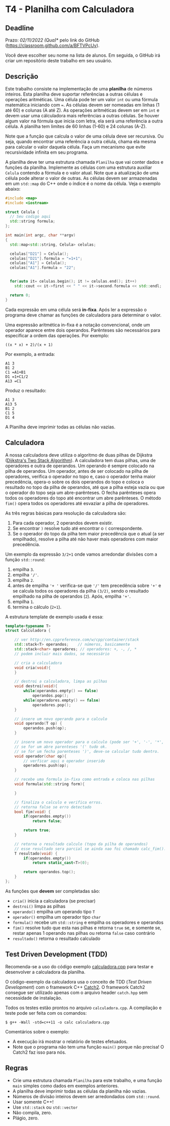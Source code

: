 
# T4 - Planilha com Calculadora 

## Deadline

Prazo: *02/11/2022 (Qua)** pelo link do GitHub (https://classroom.github.com/a/BFTVPcUv).

Você deve escolher seu nome na lista de alunos. Em seguida, o GitHub irá criar um repositório deste trabalho em seu usuário.

## Descrição

Este trabalho consiste na implementação de uma **planilha** de números inteiros.
Esta planilha deve suportar referências a outras células e operações aritméticas. Uma célula pode ter um valor `int` ou uma fórmula matemática iniciando com `=`. As células devem ser nomeadas em linhas (1 até 60) e colunas (A até Z). As operações aritméticas devem ser em `int` e devem usar uma cálculadora mais referências a outras células. Se houver algum valor na fórmula que inicia com letra, ela será uma referência a outra célula. A planilha tem limites de 60 linhas (1-60) e 24 colunas (A-Z).

Note que a função que calcula o valor de uma célula deve ser recursiva. Ou seja, quando encontrar uma referência a outra célula, chama ela mesma para calcular o valor daquela célula. Faça um mecanismo que evite recursividade infinita em seu programa.

A planilha deve ter uma estrutura chamada `Planilha` que vai conter dados e funções da planilha. Implemente as células com uma estrutura auxiliar `Celula` contendo a fórmula e o valor atual. Note que a atualização de uma célula pode alterar o valor de outras. As células devem ser armazenadas em um `std::map` do C++ onde o índice é o nome da célula. Veja o exemplo abaixo:
```C++
#include <map>
#include <iostream>

struct Celula {
  // Seu codigo aqui
  std::string formula;
};

int main(int argc, char **argv)
{
  std::map<std::string, Celula> celulas;

  celulas["D21"] = Celula();
  celulas["D21"].formula = "=1+1";
  celulas["A1"] = Celula();
  celulas["A1"].formula = "22";


  for(auto it= celulas.begin(); it != celulas.end(); it++)
    std::cout << it->first << " " << it->second.formula << std::endl;

  return 0;
}
```

Cada expressão em uma célula será **in-fixa**. Após ler a expressão o programa deve chamar as funções de calculadora para determinar o valor.

Uma expressão aritmética in-fixa é a notação convencional, onde um operador aparece entre dois operandos. Parênteses são necessários para especificar a ordem das operações. Por exemplo:
```
((x * x) + 2)/(x + 1)
```

Por exemplo, a entrada:
```
A1 3
B1 2
C1 =A1+B1
D1 =1+C1/2
A13 =C1
```
Produz o resultado:
```
A1 3
A13 5
B1 2
C1 5
D1 4
```

A Planilha deve imprimir todas as células não vazias.

## Calculadora

A nossa calculadora deve utiliza o algoritmo de duas pilhas de Dijkstra ([Dijkstra's Two Stack Algorithm](https://algs4.cs.princeton.edu/13stacks/)).
A calculadora tem duas pilhas, uma de operadores e outra de
operandos. Um operando é sempre colocado na pilha de operandos. Um
operador, antes de ser colocado na pilha de operadores, verifica o
operador no topo e, caso o operador tenha maior precedência, opera-o
sobre os dois operandos do topo e coloca o resultado no topo da pilha
de operandos, até que a pilha esteja vazia ou que o operador do topo
seja um abre-parênteses. O fecha parênteses opera todos os operadores
do topo até encontrar um abre parênteses. O método `fim()` opera todos
os operadores até esvaziar a pilha de operadores.

As três regras básicas para resolução da calculadora são:
1. Para cada operador, 2 operandos devem existir.
2. Se encontrar `)` resolve tudo até encontrar o `(` correspondente.
3. Se o operador do topo da pilha tem maior precedência que o atual (a
   ser empilhado), resolve a pilha até não haver mais operadores com
   maior precedência.

Um exemplo da expressão `3/2+1` onde vamos arredondar divisões com a função `std::round`:
1. empilha `3`.
2. empilha `'/'`.
3. empilha `2`.
4. antes de empilha `'+ '` verifica-se que `'/'` tem precedência sobre `'+'`
   e se calcula todos os operadores da pilha `(3/2)`, sendo o resultado
   empilhado na pilha de operandos (`2`). Após, empilha `'+'`.
5. empilha `1`.
6. termina o cálculo (`2+1`).

A estrutura template de exemplo usada é essa:
```C++
template<typename T>
struct Calculadora {

    // ver http://en.cppreference.com/w/cpp/container/stack
    std::stack<T> operandos;    // números, basicamente
    std::stack<char> operadores; // operadores: +, -, /, *
    // podem incluir mais dados, se necessário

    // cria a calculadora
    void cria(void){
    }

    // destroi a calculadora, limpa as pilhas
    void destroi(void){
        while(operandos.empty() == false)
            operandos.pop();
        while(operadores.empty() == false)
            operadores.pop();
    }

    // insere um novo operando para o calculo
    void operando(T op) {
        operandos.push(op);
    }

    // insere um novo operador para o calculo (pode ser '+', '-', '*', '/', '**')
    // se for um abre parenteses '(' tudo ok. 
    // se for um fecha parenteses ')', deve-se calcular tudo dentro.
    void operador(char op){
        // verficar aqui o operador inserido
        operadores.push(op);
    }

    // recebe uma formula in-fixa como entrada e coloca nas pilhas
    void formula(std::string form){

    }

    // finaliza o calculo e verifica erros.
    // retorna false se erro detectado
    bool fim(void) {
        if(operandos.empty())
            return false;

        return true;
    }

    // retorna o resultado calculo (topo da pilha de operandos)
    // esse resultado sera parcial se ainda nao foi chamado calc_fim().
    T resultado(void) {
        if(operandos.empty())
            return static_cast<T>(0);

        return operandos.top();
    }
};
```

As funções que **devem** ser completadas são:
- `cria()` inicia a calculadora (se precisar)
- `destroi()` limpa as pilhas 
- `operando()` empilha um operando tipo `T` 
- `operador()` empilha um operador tipo `char`
- `formula()` recebe um `std::string` e empilha os operadores e operandos 
- `fim()` resolve tudo que esta nas pilhas e retorna `true` se, e somente se, restar apenas 1 operando nas pilhas ou retorna `false` caso contrário
- `resultado()` retorna o resultado calculado

## Test Driven Development (TDD)

Recomenda-se a uso do código exemplo [calculadora.cpp](calculadora.cpp) para testar e desenvolver a calculadora da planilha.

O código-exemplo da calculadora usa o conceito de TDD (*Test Driven Development*) com o framework C++ [Catch2](https://github.com/catchorg/Catch2/tree/v2.x).
O framework Catch2 consegue ser utilizado apenas com o arquivo header `catch.hpp` sem necessidade de instalação.

Todos os testes estão prontos no arquivo `calculadora.cpp`. A compilação e teste pode ser feita com os comandos:
```
$ g++ -Wall -std=c++11 -o calc calculadora.cpp 
```

Comentários sobre o exemplo:
- A execução irá mostrar o relatório de testes efetuados.
- Note que o programa não tem uma função `main()` porque não precisa! O Catch2 faz isso para nós.

## Regras
- Crie uma estrutura chamada `Planilha` para este trabalho, e uma função `main` simples como dados em exemplos anteriores.
- A planilha deve imprimir todas as células da planilha não vazias.
- Números de divisão inteiros devem ser arredondados com `std::round`.
- Usar somente C++!
- Use `std::stack` ou `std::vector`
- Não compila, zero.
- Plágio, zero.